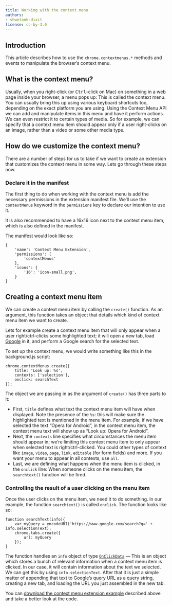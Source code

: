 ```yaml
---
title: Working with the context menu
authors:
- shwetank-dixit
license: cc-by-3.0
---
```


## Introduction

This article describes how to use the `chrome.contextmenus.*` methods and events to manipulate the browser’s context menu.

## What is the context menu?

Usually, when you right-click (or <kbd>Ctrl</kbd>-click on Mac) on something in a web page inside your browser, a menu pops up: This is called the context menu. You can usually bring this up using various keyboard shortcuts too, depending on the exact platform you are using. Using the Context Menu API we can add and manipulate items in this menu and have it perform actions. We can even restrict it to certain types of media. So for example, we can specify that a context menu item should appear only if a user right-clicks on an image, rather than a video or some other media type.

## How do we customize the context menu?

There are a number of steps for us to take if we want to create an extension that customizes the context menu in some way. Lets go through these steps now.

### Declare it in the manifest

The first thing to do when working with the context menu is add the necessary permissions in the extension manifest file. We’ll use the `contextMenus` keyword in the `permissions` key to declare our intention to use it.

It is also recommended to have a 16x16 icon next to the context menu item, which is also defined in the manifest.

The manifest would look like so:

	{
		'name': 'Context Menu Extension',
		'permissions': [
			'contextMenus'
		],
		'icons': {
			'16': 'icon-small.png',
		}
	}

## Creating a context menu item

We can create a context menu item by calling the `create()` function. As an argument, this function takes an object that details which kind of context menu item we want to create.

Lets for example create a context menu item that will only appear when a user right/ctrl-clicks some highlighted text; it will open a new tab, load [Google](http://www.google.com) in it, and perform a Google search for the selected text.

To set up the context menu, we would write something like this in the background.js script:

	chrome.contextMenus.create({
		title: 'Look up: %s',
		contexts: ['selection'],
		onclick: searchText
	});

The object we are passing in as the argument of `create()` has three parts to it:

- First, `title` defines what text the context menu item will have when displayed. Note the presence of the `%s`: this will make sure the highlighted text is mentioned in the menu item. For example, if we have selected the text “Opera for Android”, in the context menu item, the context menu text will show up as “Look up: Opera for Android”.
- Next, the `contexts` line specifies what circumstances the menu item should appear in; we’re limiting this context menu item to only appear when selected text is right/ctrl-clicked. You could other types of context like `image`, `video`, `page`, `link`, `editable` (for form fields) and more. If you want your menu to appear in all contexts, use `all`.
- Last, we are defining what happens when the menu item is clicked, in the `onclick` line: When someone clicks on the menu item, the `searchtext()` function will be fired.

### Controlling the result of a user clicking on the menu item

Once the user clicks on the menu item, we need it to do something. In our example, the function `searchtext()` is called `onclick`. The function looks like so:

	function searchText(info){
		var myQuery = encodeURI('https://www.google.com/search?q=' + info.selectionText);
		chrome.tabs.create({
			url: myQuery
		});
	}

The function handles an `info` object of type [`OnClickData`](https://developer.chrome.com/extensions/contextMenus#type-OnClickData) — This is an object which stores a bunch of relevant information when a context menu item is clicked. In our case, it will contain information about the text we selected. We can get this by using `info.selectionText`. After that it is just a simple matter of appending that text to Google’s query URL as a query string, creating a new tab, and loading the URL you just assembled in the new tab.

You can [download the context menu extension example](samples/ContextMenu-SelectedText.nex) described above and take a better look at the code.
